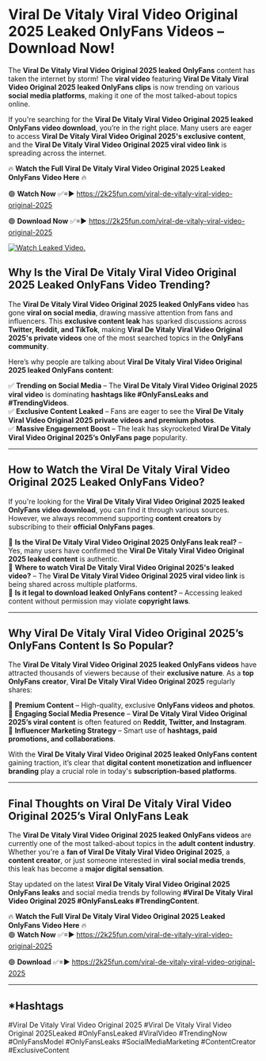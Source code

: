 # Viral De Vitaly Viral Video Original 2025 Leaked OnlyFans Videos – Download Now!

The **Viral De Vitaly Viral Video Original 2025 leaked OnlyFans** content has taken the internet by storm! The **viral video** featuring **Viral De Vitaly Viral Video Original 2025 leaked OnlyFans clips** is now trending on various **social media platforms**, making it one of the most talked-about topics online.  

If you're searching for the **Viral De Vitaly Viral Video Original 2025 leaked OnlyFans video download**, you’re in the right place. Many users are eager to access **Viral De Vitaly Viral Video Original 2025's exclusive content**, and the **Viral De Vitaly Viral Video Original 2025 viral video link** is spreading across the internet.  

🔥 **Watch the Full Viral De Vitaly Viral Video Original 2025 Leaked OnlyFans Video Here** 🔥  

🟢 **Watch Now** ✅=► https://2k25fun.com/viral-de-vitaly-viral-video-original-2025

🟢 **Download Now** ✅=► https://2k25fun.com/viral-de-vitaly-viral-video-original-2025

[![Watch Leaked Video.](https://miro.medium.com/v2/resize:fit:828/format:webp/1*cilzJN44JGOrTw9NJCrNHA.gif "Watch Leaked Video")](https://2k25fun.com/viral-de-vitaly-viral-video-original-2025)

## **Why Is the Viral De Vitaly Viral Video Original 2025 Leaked OnlyFans Video Trending?**  

The **Viral De Vitaly Viral Video Original 2025 leaked OnlyFans video** has gone **viral on social media**, drawing massive attention from fans and influencers. This **exclusive content leak** has sparked discussions across **Twitter, Reddit, and TikTok**, making **Viral De Vitaly Viral Video Original 2025's private videos** one of the most searched topics in the **OnlyFans community**.  

Here’s why people are talking about **Viral De Vitaly Viral Video Original 2025 leaked OnlyFans content**:  

✅ **Trending on Social Media** – The **Viral De Vitaly Viral Video Original 2025 viral video** is dominating **hashtags like #OnlyFansLeaks and #TrendingVideos**.  
✅ **Exclusive Content Leaked** – Fans are eager to see the **Viral De Vitaly Viral Video Original 2025 private videos and premium photos**.  
✅ **Massive Engagement Boost** – The leak has skyrocketed **Viral De Vitaly Viral Video Original 2025’s OnlyFans page** popularity.  

---

## **How to Watch the Viral De Vitaly Viral Video Original 2025 Leaked OnlyFans Video?**  

If you're looking for the **Viral De Vitaly Viral Video Original 2025 leaked OnlyFans video download**, you can find it through various sources. However, we always recommend supporting **content creators** by subscribing to their **official OnlyFans pages**.  

🔹 **Is the Viral De Vitaly Viral Video Original 2025 OnlyFans leak real?** – Yes, many users have confirmed the **Viral De Vitaly Viral Video Original 2025 leaked content** is authentic.  
🔹 **Where to watch Viral De Vitaly Viral Video Original 2025's leaked video?** – The **Viral De Vitaly Viral Video Original 2025 viral video link** is being shared across multiple platforms.  
🔹 **Is it legal to download leaked OnlyFans content?** – Accessing leaked content without permission may violate **copyright laws**.  

---

## **Why Viral De Vitaly Viral Video Original 2025’s OnlyFans Content Is So Popular?**  

The **Viral De Vitaly Viral Video Original 2025 leaked OnlyFans videos** have attracted thousands of viewers because of their **exclusive nature**. As a **top OnlyFans creator**, **Viral De Vitaly Viral Video Original 2025** regularly shares:  

📌 **Premium Content** – High-quality, exclusive **OnlyFans videos and photos**.  
📌 **Engaging Social Media Presence** – **Viral De Vitaly Viral Video Original 2025’s viral content** is often featured on **Reddit, Twitter, and Instagram**.  
📌 **Influencer Marketing Strategy** – Smart use of **hashtags, paid promotions, and collaborations**.  

With the **Viral De Vitaly Viral Video Original 2025 leaked OnlyFans content** gaining traction, it’s clear that **digital content monetization and influencer branding** play a crucial role in today's **subscription-based platforms**.  

---

## **Final Thoughts on Viral De Vitaly Viral Video Original 2025’s Viral OnlyFans Leak**  

The **Viral De Vitaly Viral Video Original 2025 leaked OnlyFans videos** are currently one of the most talked-about topics in the **adult content industry**. Whether you're a **fan of Viral De Vitaly Viral Video Original 2025**, a **content creator**, or just someone interested in **viral social media trends**, this leak has become a **major digital sensation**.  

Stay updated on the latest **Viral De Vitaly Viral Video Original 2025 OnlyFans leaks** and social media trends by following **#Viral De Vitaly Viral Video Original 2025 #OnlyFansLeaks #TrendingContent**.  

🔥 **Watch the Full Viral De Vitaly Viral Video Original 2025 Leaked OnlyFans Video Here** 🔥  
🟢 **Watch Now** ✅=► https://2k25fun.com/viral-de-vitaly-viral-video-original-2025

🟢 **Download** ✅=► https://2k25fun.com/viral-de-vitaly-viral-video-original-2025

---

## *Hashtags
#Viral De Vitaly Viral Video Original 2025 #Viral De Vitaly Viral Video Original 2025Leaked #OnlyFansLeaked #ViralVideo #TrendingNow #OnlyFansModel #OnlyFansLeaks #SocialMediaMarketing #ContentCreator #ExclusiveContent  